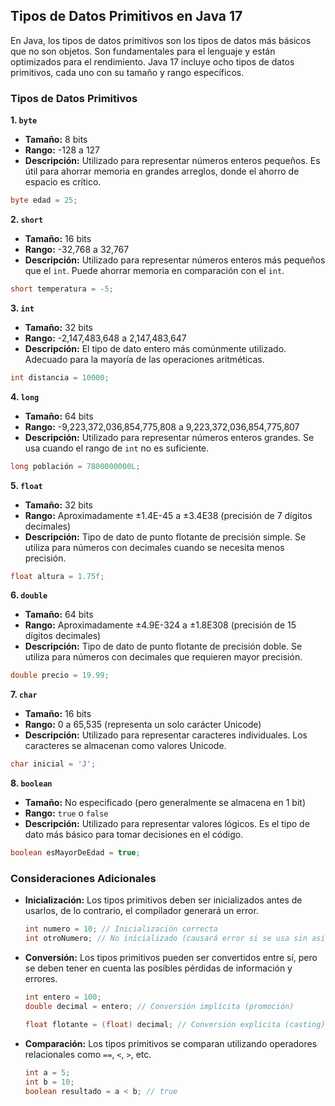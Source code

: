 ## Tipos de Datos Primitivos en Java 17

En Java, los tipos de datos primitivos son los tipos de datos más básicos que no son objetos. Son fundamentales para el lenguaje y están optimizados para el rendimiento. Java 17 incluye ocho tipos de datos primitivos, cada uno con su tamaño y rango específicos.

### Tipos de Datos Primitivos

**1. `byte`**

- **Tamaño:** 8 bits
- **Rango:** -128 a 127
- **Descripción:** Utilizado para representar números enteros pequeños. Es útil para ahorrar memoria en grandes arreglos, donde el ahorro de espacio es crítico.

```java
byte edad = 25;
```

**2. `short`**

- **Tamaño:** 16 bits
- **Rango:** -32,768 a 32,767
- **Descripción:** Utilizado para representar números enteros más pequeños que el `int`. Puede ahorrar memoria en comparación con el `int`.

```java
short temperatura = -5;
```

**3. `int`**

- **Tamaño:** 32 bits
- **Rango:** -2,147,483,648 a 2,147,483,647
- **Descripción:** El tipo de dato entero más comúnmente utilizado. Adecuado para la mayoría de las operaciones aritméticas.

```java
int distancia = 10000;
```

**4. `long`**

- **Tamaño:** 64 bits
- **Rango:** -9,223,372,036,854,775,808 a 9,223,372,036,854,775,807
- **Descripción:** Utilizado para representar números enteros grandes. Se usa cuando el rango de `int` no es suficiente.

```java
long población = 7800000000L;
```

**5. `float`**

- **Tamaño:** 32 bits
- **Rango:** Aproximadamente ±1.4E-45 a ±3.4E38 (precisión de 7 dígitos decimales)
- **Descripción:** Tipo de dato de punto flotante de precisión simple. Se utiliza para números con decimales cuando se necesita menos precisión.

```java
float altura = 1.75f;
```

**6. `double`**

- **Tamaño:** 64 bits
- **Rango:** Aproximadamente ±4.9E-324 a ±1.8E308 (precisión de 15 dígitos decimales)
- **Descripción:** Tipo de dato de punto flotante de precisión doble. Se utiliza para números con decimales que requieren mayor precisión.

```java
double precio = 19.99;
```

**7. `char`**

- **Tamaño:** 16 bits
- **Rango:** 0 a 65,535 (representa un solo carácter Unicode)
- **Descripción:** Utilizado para representar caracteres individuales. Los caracteres se almacenan como valores Unicode.

```java
char inicial = 'J';
```

**8. `boolean`**

- **Tamaño:** No especificado (pero generalmente se almacena en 1 bit)
- **Rango:** `true` o `false`
- **Descripción:** Utilizado para representar valores lógicos. Es el tipo de dato más básico para tomar decisiones en el código.

```java
boolean esMayorDeEdad = true;
```

### Consideraciones Adicionales

- **Inicialización:** Los tipos primitivos deben ser inicializados antes de usarlos, de lo contrario, el compilador generará un error.
  
  ```java
  int numero = 10; // Inicialización correcta
  int otroNumero; // No inicializado (causará error si se usa sin asignar un valor)
  ```

- **Conversión:** Los tipos primitivos pueden ser convertidos entre sí, pero se deben tener en cuenta las posibles pérdidas de información y errores.

  ```java
  int entero = 100;
  double decimal = entero; // Conversión implícita (promoción)
  
  float flotante = (float) decimal; // Conversión explícita (casting)
  ```

- **Comparación:** Los tipos primitivos se comparan utilizando operadores relacionales como `==`, `<`, `>`, etc.

  ```java
  int a = 5;
  int b = 10;
  boolean resultado = a < b; // true
  ```
